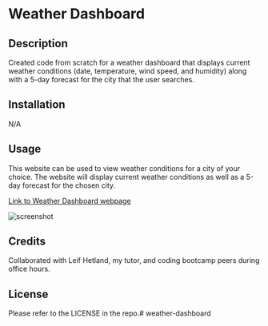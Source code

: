 # Weather Dashboard

## Description

Created code from scratch for a weather dashboard that displays current weather conditions (date, temperature, wind speed, and humidity) along with a 5-day forecast for the city that the user searches. 

## Installation

N/A

## Usage

This website can be used to view weather conditions for a city of your choice. The website will display current weather conditions as well as a 5-day forecast for the chosen city. 

[Link to Weather Dashboard webpage](https://crcarmen23.github.io/weather-dashboard/)

![screenshot](assets/screenshot.png)


## Credits

Collaborated with Leif Hetland, my tutor, and coding bootcamp peers during office hours.

## License

Please refer to the LICENSE in the repo.# weather-dashboard